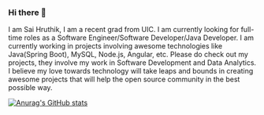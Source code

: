 ### Hi there 👋
I am Sai Hruthik, I am a recent grad from UIC. I am currently looking for full-time roles as a Software Engineer/Software Developer/Java Developer. I am currently working in projects involving awesome technologies like Java(Spring Boot), MySQL, Node.js, Angular, etc. Please do check out my projects, they involve my work in Software Development and Data Analytics. I believe my love towards technology will take leaps and bounds in creating awesome projects that will help the open source community in the best possible way.

[![Anurag's GitHub stats](https://github-readme-stats.vercel.app/api?username=VarakanthamSaiHruthikReddy975)](https://github.com/anuraghazra/github-readme-stats)
<!--
**VarakanthamSaiHruthikReddy975/VarakanthamSaiHruthikReddy975** is a ✨ _special_ ✨ repository because its `README.md` (this file) appears on your GitHub profile.

Here are some ideas to get you started:

- 🔭 I’m currently working on ...
- 🌱 I’m currently learning ...
- 👯 I’m looking to collaborate on ...
- 🤔 I’m looking for help with ...
- 💬 Ask me about ...
- 📫 How to reach me: ...
- 😄 Pronouns: ...
- ⚡ Fun fact: ...
-->
